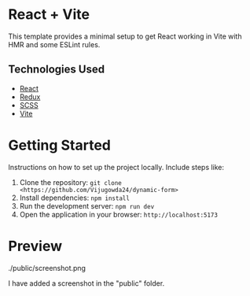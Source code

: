# React + Vite

This template provides a minimal setup to get React working in Vite with HMR and some ESLint rules.

## Technologies Used

- [React](https://reactjs.org/)
- [Redux](https://redux.js.org/)
- [SCSS](https://sass-lang.com/)
- [Vite](https://vitejs.dev/)


# Getting Started

Instructions on how to set up the project locally. Include steps like:

1. Clone the repository: `git clone <https://github.com/Vijugowda24/dynamic-form>`
2. Install dependencies: `npm install`
3. Run the development server: `npm run dev`
4. Open the application in your browser: `http://localhost:5173`

# Preview

./public/screenshot.png

I have added a screenshot in the "public" folder.
